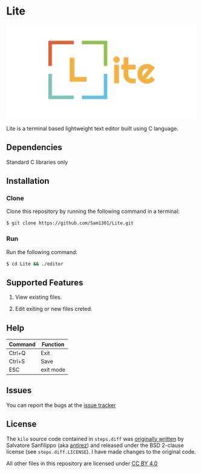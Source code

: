 # Lite

<img src="logo.png">

Lite is a terminal based lightweight text editor built using C language.

## Dependencies
Standard C libraries only

## Installation

### Clone
Clone this repository by running the following command in a terminal:

```bash
$ git clone https://github.com/Sam1301/Lite.git
```

### Run
Run the following command:

```bash
$ cd Lite && ./editor
```

## Supported Features

1) View existing files.

2) Edit exiting or new files creted.

## Help

| Command | Function  |
|---------|-----------|
| Ctrl+Q  | Exit      |
| Ctrl+S  | Save      |
| ESC     | exit mode |

## Issues

You can report the bugs at the [issue tracker](https://github.com/Sam1301/Lite/issues)

## License

The `kilo` source code contained in `steps.diff` was
[originally written](https://github.com/antirez/kilo) by Salvatore Sanfilippo
(aka [antirez](https://github.com/antirez)) and released under the BSD 2-clause
license (see `steps.diff.LICENSE`). I have made changes to the original code.

All other files in this repository are licensed under
[CC BY 4.0](https://creativecommons.org/licenses/by/4.0/)